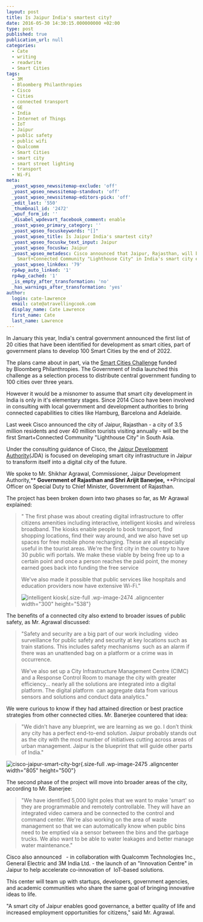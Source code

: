 ```yaml
---
layout: post
title: Is Jaipur India's smartest city?
date: 2016-05-30 14:30:15.000000000 +02:00
type: post
published: true
publication_url: null
categories:
  - Cate
  - writing
  - readwrite
  - Smart Cities
tags:
  - 3M
  - Bloomberg Philanthropies
  - Cisco
  - Cities
  - connected transport
  - GE
  - India
  - Internet of Things
  - IoT
  - Jaipur
  - public safety
  - public wifi
  - Qualcomm
  - Smart Cities
  - smart city
  - smart street lighting
  - transport
  - Wi-Fi
meta:
  _yoast_wpseo_newssitemap-exclude: 'off'
  _yoast_wpseo_newssitemap-standout: 'off'
  _yoast_wpseo_newssitemap-editors-pick: 'off'
  _edit_last: '550'
  _thumbnail_id: '2472'
  _wpuf_form_id: ''
  _disabel_wpdevart_facebook_comment: enable
  _yoast_wpseo_primary_category: ''
  _yoast_wpseo_focuskeywords: "[]"
  _yoast_wpseo_title: Is Jaipur India's smartest city?
  _yoast_wpseo_focuskw_text_input: Jaipur
  _yoast_wpseo_focuskw: Jaipur
  _yoast_wpseo_metadesc: Cisco announced that Jaipur, Rajasthan, will be the first
    Smart+Connected Community "Lighthouse City" in India's smart city efforts.
  _yoast_wpseo_linkdex: '79'
  rp4wp_auto_linked: '1'
  rp4wp_cached: '1'
  _is_empty_after_transformation: 'no'
  _has_warnings_after_transformation: 'yes'
author:
  login: cate-lawrence
  email: cate@atravellingcook.com
  display_name: Cate Lawrence
  first_name: Cate
  last_name: Lawrence
---
```

In January this year, India's central government announced the first
list of 20 cities that have been identified for development as smart
cities, part of government plans to develop 100 Smart Cities by the end
of 2022.

The plans came about in part, via the [Smart Cities
Challenge](http://www.smartcitieschallenge.in/challenge-overview) funded
by Bloomberg Philanthropies. The Government of India launched this
challenge as a selection process to distribute central government
funding to 100 cities over three years.

However it would be a misnomer to assume that smart city development in
India is only in it's elementary stages. Since 2014 Cisco have been
involved in consulting with local government and development authorities
to bring connected capabilities to cities like Hamburg, Barcelona and
Adelaide.

Last week Cisco announced the city of Jaipur, Rajasthan - a city of 3.5
million residents and over 40 million tourists visiting annually - will
be the first Smart+Connected Community "Lighthouse City" in South Asia.

Under the consulting guidance of Cisco, the [Jaipur Development
Authority](http://jda.urban.rajasthan.gov.in/content/raj/udh/jda---jaipur/en/home.html)(JDA)
is focused on developing smart city infrastructure in Jaipur to
transform itself into a digital city of the future.

We spoke to Mr. Shikhar Agrawal, Commissioner, Jaipur Development
Authority,** **Government of Rajasthan and Shri Arijit
Banerjee,** **Principal Officer on Special Duty to Chief Minister,
Government of Rajasthan.

The project has been broken down into two phases so far, as Mr Agrawal
explained:

> " The first phase was about creating digital infrastructure to offer
> citizens amenities including interactive, intelligent kiosks and
> wireless broadband. The kiosks enable people to book transport, find
> shopping locations, find their way around, and we also have set up
> spaces for free mobile phone recharging. These are all especially
> useful in the tourist areas. We're the first city in the country to
> have 30 public wifi portals. We make these viable by being free up to
> a certain point and once a person reaches the paid point, the money
> earned goes back into funding the free service
>
> We've also made it possible that public services like hospitals and
> education providers now have extensive Wi-Fi."
>
> ![intelligent
> kiosk](rw-import/intelligent-kiosk.jpg){.size-full
> .wp-image-2474 .aligncenter width="300" height="538"}

The benefits of a connected city also extend to broader issues of public
safety, as Mr. Agrawal discussed:

> "Safety and security are a big part of our work including  video
> surveillance for public safety and security at key locations such as
> train stations. This includes safety mechanisms  such as an alarm if
> there was an unattended bag on a platform or a crime was in
> occurrence.
>
> We've also set up a City Infrastructure Management Centre (CIMC) and a
> Response Control Room to manage the city with greater efficiency...
> nearly all the solutions are integrated into a digital platform. The
> digital platform  can aggregate data from various sensors and
> solutions and conduct data analytics."

We were curious to know if they had attained direction or best practice
strategies from other connected cities. Mr. Banerjee countered that
idea:

> "We didn’t have any blueprint, we are learning as we go. I don’t think
> any city has a perfect end-to-end solution. Jaipur probably stands out
> as the city with the most number of initiatives cutting across areas
> of urban management. Jaipur is the blueprint that will guide other
> parts of India."

![cisco-jaipur-smart-city-bgr](rw-import/cisco-jaipur-smart-city-bgr.jpg){.size-full
.wp-image-2475 .aligncenter width="805" height="500"}

The second phase of the project will move into broader areas of the
city, according to Mr. Banerjee:

> "We have identified 5,000 light poles that we want to make 'smart' so
> they are programmable and remotely controllable. They will have an
> integrated video camera and be connected to the control and command
> center. We're also working on the area of waste management so that we
> can automatically know when public bins need to be emptied via a
> sensor between the bins and the garbage trucks. We also want to be
> able to water leakages and better manage water maintenance."

Cisco also announced   - in collaboration with Qualcomm Technologies
Inc., General Electric and 3M India Ltd. - the launch of an "Innovation
Centre" in Jaipur to help accelerate co-innovation of  IoT-based
solutions.

This center will team up with startups, developers, government agencies,
and academic communities who share the same goal of bringing innovative
ideas to life.

"A smart city of Jaipur enables good governance, a better quality of
life and increased employment opportunities for citizens," said Mr.
Agrawal.
